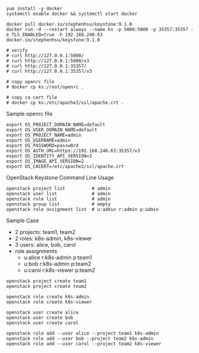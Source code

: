 ```
yum install -y docker
systemctl enable docker && systemctl start docker

docker pull docker.io/stephenhsu/keystone:9.1.0
docker run -d --restart always --name ks -p 5000:5000 -p 35357:35357 -e TLS_ENABLED=true -h 192.168.240.63 docker.io/stephenhsu/keystone:9.1.0

# verify
# curl http://127.0.0.1:5000/
# curl http://127.0.0.1:5000/v3
# curl http://127.0.0.1:35357/
# curl http://127.0.0.1:35357/v3

# copy openrc file
# docker cp ks:/root/openrc .

# copy ca cert file
# docker cp ks:/etc/apache2/ssl/apache.crt .
```

Sample openrc file

```
export OS_PROJECT_DOMAIN_NAME=default
export OS_USER_DOMAIN_NAME=default
export OS_PROJECT_NAME=admin
export OS_USERNAME=admin
export OS_PASSWORD=passw0rd
export OS_AUTH_URL=https://192.168.240.63:35357/v3
export OS_IDENTITY_API_VERSION=3
export OS_IMAGE_API_VERSION=2
export OS_CACERT=/etc/apache2/ssl/apache.crt
```

OpenStack Keystone Command Line Usage

```
openstack project list          # admin
openstack user list             # admin
openstack role list             # admin
openstack group list            # empty
openstack role assignment list  # u:admin r:admin p:admin
```

Sample Case

- 2 projects: team1, team2
- 2 roles: k8s-admin, k8s-viewer
- 3 users: alice, bob, carol
- role assignments
  - u:alice r:k8s-admin p:team1
  - u:bob r:k8s-admin p:team2
  - u:carol r:k8s-viewer p:team2

```
openstack project create team1
openstack project create team2

openstack role create k8s-admin
openstack role create k8s-viewer

openstack user create alice
openstack user create bob
openstack user create carol

openstack role add --user alice --project team1 k8s-admin
openstack role add --user bob --project team2 k8s-admin
openstack role add --user carol --project team2 k8s-viewer
```

